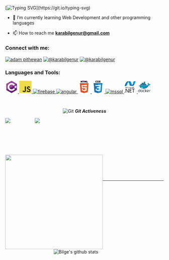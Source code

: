 <!--## Merhabalar, Ben Bilge  👋


<h1 align="center">Hi 👋, I'm Adam Pithenwala</h1>
<h3 align="center">Student at MITS, Gwalior🌟.</h3>
<p align="right"> <h3>Profile Views :-</h3> <img src="https://komarev.com/ghpvc/?username=bilgekara&label=Profile%20views&color=0e75b6&style=flat"
    alt="adam-pw" /> 
  </p>
  <p><img align="right" src="https://github.com/Adam-pw/Adam-pw/blob/main/animation_500_kxa883sd.gif" alt="adam-pw" /></p>

  -->

[![Typing SVG](https://readme-typing-svg.herokuapp.com?font=Architects+Daughter&color=7AF79A&size=30&lines=Hey!+It's+Bilge!;I'm+a+Back-End+Developer...;I'm+working+on+.Net+Framework;)](https://git.io/typing-svg)


- 🌱 I’m currently learning Web Development and other programming languages

- 📫 How to reach me **karabilgenur@gmail.com**


<h3 align="left">Connect with me:</h3>

<p align="left">

  <a href="https://www.linkedin.com/in/bilgenur-kara/" target="blank"><img align="center"
      src="https://raw.githubusercontent.com/rahuldkjain/github-profile-readme-generator/master/src/images/icons/Social/linked-in-alt.svg"
      alt="adam pithewan" height="30" width="40" /></a>
  <a href="https://medium.com/@karabilgenur" target="blank"><img align="center"
      src="https://raw.githubusercontent.com/rahuldkjain/github-profile-readme-generator/master/src/images/icons/Social/medium.svg"
      alt="@karabilgenur" height="30" width="40" /></a>
  <a href="https://github.com/bilgekara" target="blank"><img align="center"
      src="https://raw.githubusercontent.com/rahuldkjain/github-profile-readme-generator/master/src/images/icons/Social/github.svg"
      alt="@karabilgenur" height="30" width="40" /></a>
  <!--<a href="https://www.hackerrank.com/adampithewan" target="blank"><img align="center"
      src="https://raw.githubusercontent.com/rahuldkjain/github-profile-readme-generator/master/src/images/icons/Social/hackerrank.svg"
      alt="@karabilgenur" height="30" width="40" /></a>-->
</p>


<h3 align="left">Languages and Tools:</h3>

<p align="left"> 

<a href="https://www.w3schools.com/cs/" target="_blank" rel="noreferrer"> <img src="https://raw.githubusercontent.com/devicons/devicon/master/icons/csharp/csharp-original.svg" alt="csharp" width="40" height="40"/> </a> 
<a href="https://developer.mozilla.org/en-US/docs/Web/JavaScript" target="_blank"
    rel="noreferrer"> <img
      src="https://raw.githubusercontent.com/devicons/devicon/master/icons/javascript/javascript-original.svg"
      alt="javascript" width="40" height="40" /> </a><a href="https://firebase.google.com/" target="_blank" rel="noreferrer"> <img src="https://www.vectorlogo.zone/logos/firebase/firebase-icon.svg" alt="firebase" width="40" height="40"/> </a> 
<a href="https://angular.io" target="_blank" rel="noreferrer"> <img src="https://angular.io/assets/images/logos/angular/angular.svg" alt="angular" width="40" height="40"/> </a> 
<a href="https://www.w3.org/html/" target="_blank" rel="noreferrer"> <img src="https://raw.githubusercontent.com/devicons/devicon/master/icons/html5/html5-original-wordmark.svg" alt="html5" width="40" height="40"/> </a>
<a href="https://www.w3schools.com/css/" target="_blank" rel="noreferrer"> <img src="https://raw.githubusercontent.com/devicons/devicon/master/icons/css3/css3-original-wordmark.svg" alt="css3" width="40" height="40"/> </a> 
<a href="https://www.microsoft.com/en-us/sql-server" target="_blank" rel="noreferrer"> <img src="https://www.svgrepo.com/show/303229/microsoft-sql-server-logo.svg" alt="mssql" width="40" height="40"/> </a>
<a href="https://dotnet.microsoft.com/" target="_blank" rel="noreferrer"> <img src="https://raw.githubusercontent.com/devicons/devicon/master/icons/dot-net/dot-net-original-wordmark.svg" alt="dotnet" width="40" height="40"/> </a> <a href="https://www.docker.com/" target="_blank" rel="noreferrer"> <img src="https://raw.githubusercontent.com/devicons/devicon/master/icons/docker/docker-original-wordmark.svg" alt="docker" width="40" height="40"/> </a> 
</p>

<br>
<!--Github Activity ✔:-->

<p align="center">
 <img src="https://media.giphy.com/media/W5eoZHPpUx9sapR0eu/giphy.gif" width="30px" alt="Git"/>&nbsp;<i><b>Git Activeness</b></i></p>
 
<p><img align="left" src="https://github-readme-stats.vercel.app/api/top-langs/?username=bilgekara&layout=compact&theme=tokyonight"  /></p>
<p>&nbsp;<img align="right" src="https://github-readme-stats.vercel.app/api?username=bilgekara&show_icons=true&theme=tokyonight&line_height=27" width="410" /></p>
<br><br><br><br><br>

<a href="https://github.com/bilgekara">
  <img align="left" src="https://github-readme-stats.vercel.app/api/top-langs/?username=bilgekara&layout=compact&theme=tokyonight" width="310" height="300" />
  </a> <a href="https://github.com/bilgekara">
 <img align="right" src="https://github-readme-stats.vercel.app/api?username=bilgekara&show_icons=true&theme=tokyonight&line_height=27" alt="Bilge's github stats" width="350" height="300"/>
</a>

<br/>
<br/>


<br>



<br>


------------------------------------------------------------------------------------------------------------------------------------------

<!--
**bilgekara/bilgekara** is a ✨ _special_ ✨ repository because its `README.md` (this file) appears on your GitHub profile.

Here are some ideas to get you started:

- 🔭 I’m currently working on ...
- 🌱 I’m currently learning ...
- 👯 I’m looking to collaborate on ...
- 🤔 I’m looking for help with ...
- 💬 Ask me about ...
- 📫 How to reach me: ...
- 😄 Pronouns: ...
- ⚡ Fun fact: ...
![Dev.to](https://github-readme-stats.vercel.app/api/pin/?username=bilgekara&repo=vtysProje)
### Spotify Playing 🎧
[![Spotify](https://github-readme-remake.vercel.app/api/spotify)](https://open.spotify.com/user/nexbt9bqrwha8ewp0tplu3mp6)
<br/>



### Benimle iletişim kur:


<a href="https://github.com/bilgekara" target="_blank"><img align="left" alt="bilgeli" width="22px" src="https://github.com/bilgekara/bilgekara/blob/main/pic/www.svg" /></a>
<a href="https://www.linkedin.com/in/bilgenur-kara/" target="_blank"><img align="left" alt="Bilge K | LinkedIn" width="22px" src="https://github.com/bilgekara/bilgekara/blob/main/pic/linkedin.svg" />
[<img align="left" alt=" | LinkedIn" width="22px" src="https://cdn.jsdelivr.net/npm/simple-icons@v3/icons/linkedin.svg" />][linkedin]

<br />
<br />
<details>
  <summary>:zap: Programlama Dilleri ve Araçları:</summary>

### Programlama Dilleri ve Araçları:
<img align="left" alt="c ++" width="28px" src="https://github.com/bilgekara/bilgekara/blob/main/pic/c++.png" />
<img align="left" alt="c-sharp" width="28px" src="https://github.com/bilgekara/bilgekara/blob/main/pic/c-sharp.png" />
<img align="left" alt="react-native" width="28px" src="https://github.com/bilgekara/bilgekara/blob/main/pic/react.png" />
<img align="left" alt="html5" width="28px" src="https://github.com/bilgekara/bilgekara/blob/main/pic/html-5.png" />
<img align="left" alt="css3" width="28px" src="https://github.com/bilgekara/bilgekara/blob/main/pic/css3.png" />


<br />
<br />

### Softwares:


<img align="left" alt="Visual Studio" width="28px" src="https://github.com/bilgekara/bilgekara/blob/main/pic/visual-studio.png" />
<img align="left" alt="Visual Studio Code" width="26px" src="https://raw.githubusercontent.com/github/explore/80688e429a7d4ef2fca1e82350fe8e3517d3494d/topics/visual-studio-code/visual-studio-code.png" />
<img align="left" alt="android studio" width="28px" src="https://github.com/bilgekara/bilgekara/blob/main/pic/android-studio.png" />
<img align="left" alt="mssql" width="28px" src="https://github.com/bilgekara/bilgekara/blob/main/pic/mssql.png" />
<img align="left" alt="firebase" width="28px" src="https://github.com/bilgekara/bilgekara/blob/main/pic/firebase.png" />


</details>

![Top Langs](https://github-readme-stats.vercel.app/api/top-langs/?username=bilgekara&layout=compact)


---


---
---


➡️ repository'lerimi takip etmeyi unutmayııın

---



<details>
  <summary>:zap: GitHub İstatistikleri</summary>

![Bilgenin github stats](https://github-readme-stats.vercel.app/api?username=bilgekara&include_all_commits=true&count_private=true&show_icons=true&line_height=20&title_color=FFFFFF&icon_color=FFFFFF&text_color=FFFFFF&bg_color=0D1117)

</details>



[instagram]: https://www.instagram.com/bilgenur.kara/?hl=tr
[linkedin]: https://www.linkedin.com/in/bilgenur-kara/

-->